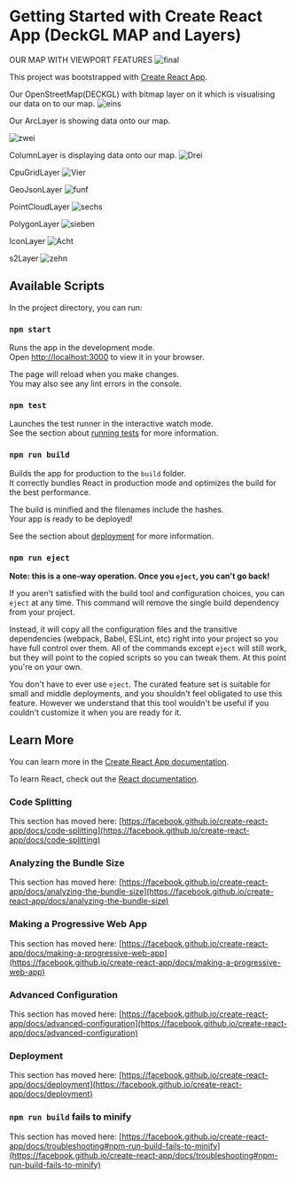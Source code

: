 # Getting Started with Create React App (DeckGL MAP and Layers)

OUR MAP WITH VIEWPORT FEATURES
![final](https://user-images.githubusercontent.com/57535574/159156779-c155a1ff-4066-48b6-8496-38c8d9a49dd7.png)


This project was bootstrapped with [Create React App](https://github.com/facebook/create-react-app).


Our OpenStreetMap(DECKGL) with bitmap layer on it which is visualising our data on to our map.
![eins](https://user-images.githubusercontent.com/57535574/159156601-12e0a595-9913-4350-a1b9-36fcbbdf7f85.PNG)

Our ArcLayer is showing data onto our map.

![zwei](https://user-images.githubusercontent.com/57535574/159156631-a5e23f6a-92ef-49ac-ab67-eb2dda6687d4.PNG)


ColumnLayer is displaying data onto our map.
![Drei](https://user-images.githubusercontent.com/57535574/159156659-12fb1336-20b6-4ad3-8563-12eab771c30c.PNG)

CpuGridLayer
![Vier](https://user-images.githubusercontent.com/57535574/159156673-8c6b8758-e62f-471d-92fa-2f50f05c2f7d.PNG)

GeoJsonLayer
![funf](https://user-images.githubusercontent.com/57535574/159156682-6b58791d-02a0-40c6-937b-67aa6b91e82b.PNG)

PointCloudLayer
![sechs](https://user-images.githubusercontent.com/57535574/159156691-ba1e552b-2003-4091-93b4-b4571e82c2ff.PNG)


PolygonLayer
![sieben](https://user-images.githubusercontent.com/57535574/159156704-1958b3e2-9aed-41cd-98c3-bd58e420fe74.PNG)


IconLayer
![Acht](https://user-images.githubusercontent.com/57535574/159156720-07af8665-44f7-481c-bec1-decdbf905653.PNG)


s2Layer
![zehn](https://user-images.githubusercontent.com/57535574/159156740-59a93257-6f2e-48c3-b70c-be09db74a83a.PNG)


## Available Scripts

In the project directory, you can run:

### `npm start`

Runs the app in the development mode.\
Open [http://localhost:3000](http://localhost:3000) to view it in your browser.

The page will reload when you make changes.\
You may also see any lint errors in the console.

### `npm test`

Launches the test runner in the interactive watch mode.\
See the section about [running tests](https://facebook.github.io/create-react-app/docs/running-tests) for more information.

### `npm run build`

Builds the app for production to the `build` folder.\
It correctly bundles React in production mode and optimizes the build for the best performance.

The build is minified and the filenames include the hashes.\
Your app is ready to be deployed!

See the section about [deployment](https://facebook.github.io/create-react-app/docs/deployment) for more information.

### `npm run eject`

**Note: this is a one-way operation. Once you `eject`, you can't go back!**

If you aren't satisfied with the build tool and configuration choices, you can `eject` at any time. This command will remove the single build dependency from your project.

Instead, it will copy all the configuration files and the transitive dependencies (webpack, Babel, ESLint, etc) right into your project so you have full control over them. All of the commands except `eject` will still work, but they will point to the copied scripts so you can tweak them. At this point you're on your own.

You don't have to ever use `eject`. The curated feature set is suitable for small and middle deployments, and you shouldn't feel obligated to use this feature. However we understand that this tool wouldn't be useful if you couldn't customize it when you are ready for it.

## Learn More

You can learn more in the [Create React App documentation](https://facebook.github.io/create-react-app/docs/getting-started).

To learn React, check out the [React documentation](https://reactjs.org/).

### Code Splitting

This section has moved here: [https://facebook.github.io/create-react-app/docs/code-splitting](https://facebook.github.io/create-react-app/docs/code-splitting)

### Analyzing the Bundle Size

This section has moved here: [https://facebook.github.io/create-react-app/docs/analyzing-the-bundle-size](https://facebook.github.io/create-react-app/docs/analyzing-the-bundle-size)

### Making a Progressive Web App

This section has moved here: [https://facebook.github.io/create-react-app/docs/making-a-progressive-web-app](https://facebook.github.io/create-react-app/docs/making-a-progressive-web-app)

### Advanced Configuration

This section has moved here: [https://facebook.github.io/create-react-app/docs/advanced-configuration](https://facebook.github.io/create-react-app/docs/advanced-configuration)

### Deployment

This section has moved here: [https://facebook.github.io/create-react-app/docs/deployment](https://facebook.github.io/create-react-app/docs/deployment)

### `npm run build` fails to minify

This section has moved here: [https://facebook.github.io/create-react-app/docs/troubleshooting#npm-run-build-fails-to-minify](https://facebook.github.io/create-react-app/docs/troubleshooting#npm-run-build-fails-to-minify)
